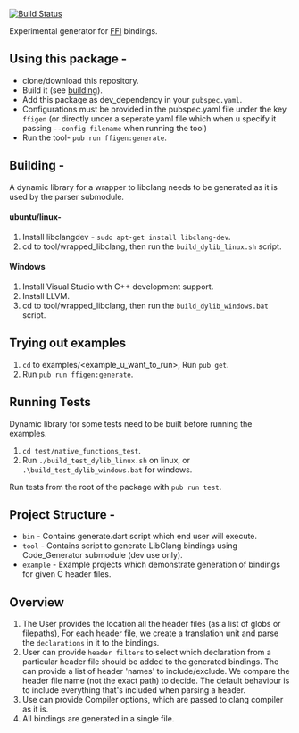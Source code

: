 [![Build Status](https://travis-ci.org/dart-lang/ffigen.svg?branch=master)](https://travis-ci.org/dart-lang/ffigen)

Experimental generator for [FFI](https://dart.dev/guides/libraries/c-interop)
bindings.

## Using this package - 
- clone/download this repository.
- Build it (see [building](#building)).
- Add this package as dev_dependency in your `pubspec.yaml`.
- Configurations must be provided in the pubspec.yaml file under the key `ffigen` (or directly under a seperate yaml file which when u specify it passing `--config filename` when running the tool)
- Run the tool- `pub run ffigen:generate`.

## Building -
A dynamic library for a wrapper to libclang needs to be generated as it is used by the parser submodule.

#### ubuntu/linux-
1. Install libclangdev - `sudo apt-get install libclang-dev`.
2. cd to tool/wrapped_libclang, then run the `build_dylib_linux.sh` script.

#### Windows
1. Install Visual Studio with C++ development support.
2. Install LLVM.
3. cd to tool/wrapped_libclang, then run the `build_dylib_windows.bat` script.

## Trying out examples
1. `cd` to examples/<example_u_want_to_run>, Run `pub get`.
2. Run `pub run ffigen:generate`.

## Running Tests
Dynamic library for some tests need to be built before running the examples.
1. `cd test/native_functions_test`.
2. Run `./build_test_dylib_linux.sh` on linux, or `.\build_test_dylib_windows.bat` for windows.

Run tests from the root of the package with `pub run test`.

## Project Structure -

- `bin` - Contains generate.dart script which end user will execute.
- `tool` - Contains script to generate LibClang bindings using Code_Generator submodule (dev use only).
- `example` - Example projects which demonstrate generation of bindings for given C header files.

## Overview
1. The User provides the location all the header files (as a list of globs or filepaths),
For each header file, we create a translation unit and parse the `declarations` in it
to the bindings.
2. User can provide `header filters` to select which declaration from a particular header file should be added to the generated bindings. The can provide a list of header 'names' to include/exclude.
We compare the header file name (not the exact path) to decide.
The default behaviour is to include everything that's included when parsing a header.
3. Use can provide Compiler options, which are passed to clang compiler as it is.
4. All bindings are generated in a single file.

